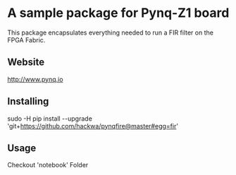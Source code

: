 # A sample package for Pynq-Z1 board
This package encapsulates everything needed to run a FIR filter on the FPGA Fabric.

## Website
http://www.pynq.io

## Installing
sudo -H pip install --upgrade 'git+https://github.com/hackwa/pynqfire@master#egg=fir'

## Usage
Checkout 'notebook' Folder
